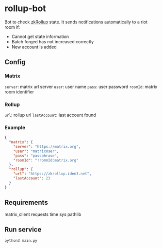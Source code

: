 # rollup-bot
Bot to check [zkRollup](https://github.com/iden3/rollup/blob/testnet/README.md) state.
It sends notifications automatically to a riot room if:
  - Cannot get state information
  - Batch forged has not increased correctly
  - New account is added

## Config
### Matrix
`server`: matrix url server
`user`: user name
`pass`: user password
`roomId`: matrix room identifier

### Rollup
`url`: rollup url
`lastAccount`: last account found

### Example
```json
{
  "matrix": {
    "server": "https://matrix.org",
    "user": "matrixUser",
    "pass": "passphrase",
    "roomId": "!rommId:matrix.org"
  },
  "rollup": {
    "url": "https://zkrollup.iden3.net",
    "lastAccount": 23
  }
}
```

## Requirements
matrix_client
requests
time
sys
pathlib

## Run service
`python3 main.py`
